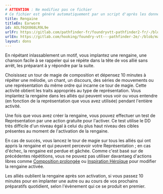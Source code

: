 ```yaml
---
# ATTENTION : Ne modifiez pas ce fichier
# Ce fichier est généré automatiquement par un script d'après les données du module Foundry VTT officiel et de sa traduction
title: Rengaine
titleEn: Earworm
id: AOLf6QX068LR9L9e
urlFr: https://gitlab.com/pathfinder-fr/foundryvtt-pathfinder2-fr/-/blob/master/data/feats/AOLf6QX068LR9L9e.htm
urlEn: https://gitlab.com/hooking/foundry-vtt---pathfinder-2e/-/blob/master/packs/data/feats.db/earworm.json
layout: dons
---
```

En répétant inlassablement un motif, vous implantez une rengaine, une chanson facile à se rappeler qui se répète dans la tête de vos allié sans arrêt, les préparant à y répondre par la suite.

Choisissez un tour de magie de composition et dépensez 10 minutes à répéter une mélodie, un chant, un discours, des séries de mouvements ou une représentation du même ordre qui incarne ce tour de magie. Cette activité obtient les traits appropriés au type de représentation. Vous implantez la rengaine dans les alliés qui peuvent vous voir ou vous entendre (en fonction de la représentation que vous avez utilisée) pendant l'entière activité.

Une fois que vous avez créer la rengaine, vous pouvez effectuer un test de Représentation par une action gratuite pour l'activer. Ce test utilise le DD très difficile d'un niveau égal à celui du plus haut niveau des cibles présentes au moment de l'activation de la rengaine.

En cas de succès, vous lancez le tour de magie sur tous les alliés qui ont appris la rengaine et qui peuvent percevoir votre Représentation ; en cas d'échec, la rengaine est perdue et gâchée. Comme c'est basé sur de précédentes répétitions, vous ne pouvez pas utiliser davantaeg d'actions libres comme [Composition prolongée](../sorts/composition-prolongée.md) ou [Inspiration Héroïque](../sorts/inspiration-héroïque.md) pour modifier la rengaine activée.

Les alliés oublient la rengaine après son activation, si vous passez 10 minutes pour en implanter une autre ou au cours de vos prochains préparatifs quotidient, selon l'évènement qui ce se produit en premier.
